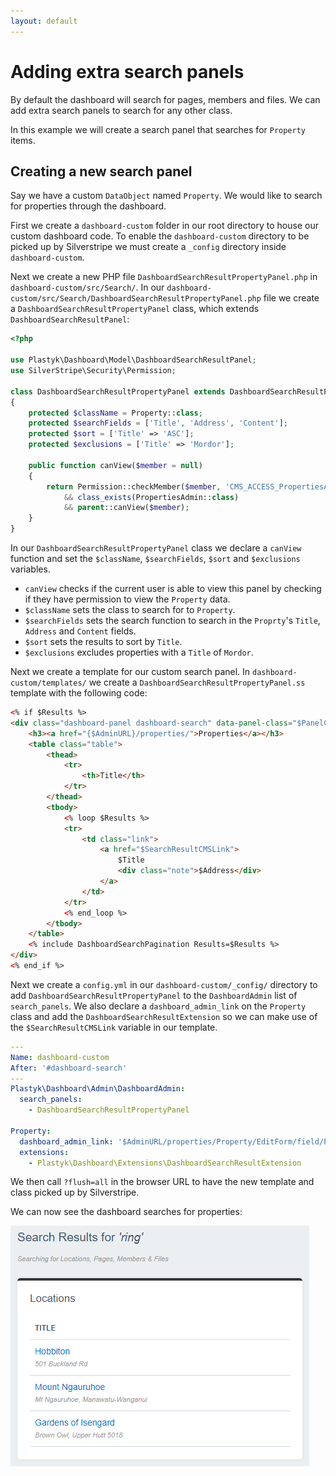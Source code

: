 ```yaml
---
layout: default
---
```


# Adding extra search panels

By default the dashboard will search for pages, members and files. We can add extra search panels to search for any other class.

In this example we will create a search panel that searches for `Property` items.

## Creating a new search panel

Say we have a custom `DataObject` named `Property`. We would like to search for properties through the dashboard.

First we create a `dashboard-custom` folder in our root directory to house our custom dashboard code. To enable the `dashboard-custom` directory to be picked up by Silverstripe we must create a `_config` directory inside `dashboard-custom`.

Next we create a new PHP file `DashboardSearchResultPropertyPanel.php` in `dashboard-custom/src/Search/`. In our `dashboard-custom/src/Search/DashboardSearchResultPropertyPanel.php` file we create a `DashboardSearchResultPropertyPanel` class, which extends `DashboardSearchResultPanel`:

```php
<?php

use Plastyk\Dashboard\Model\DashboardSearchResultPanel;
use SilverStripe\Security\Permission;

class DashboardSearchResultPropertyPanel extends DashboardSearchResultPanel
{
    protected $className = Property::class;
    protected $searchFields = ['Title', 'Address', 'Content'];
    protected $sort = ['Title' => 'ASC'];
    protected $exclusions = ['Title' => 'Mordor'];

    public function canView($member = null)
    {
        return Permission::checkMember($member, 'CMS_ACCESS_PropertiesAdmin')
            && class_exists(PropertiesAdmin::class)
            && parent::canView($member);
    }
}
```

In our `DashboardSearchResultPropertyPanel` class we declare a `canView` function and set the `$className`, `$searchFields`, `$sort` and `$exclusions` variables.

* `canView` checks if the current user is able to view this panel by checking if they have permission to view the `Property` data.
* `$className` sets the class to search for to `Property`.
* `$searchFields` sets the search function to search in the `Proprty`'s `Title`, `Address` and `Content` fields.
* `$sort` sets the results to sort by `Title`.
* `$exclusions` excludes properties with a `Title` of `Mordor`.

Next we create a template for our custom search panel. In `dashboard-custom/templates/` we create a `DashboardSearchResultPropertyPanel.ss` template with the following code:

```html
<% if $Results %>
<div class="dashboard-panel dashboard-search" data-panel-class="$PanelClassName">
    <h3><a href="{$AdminURL}/properties/">Properties</a></h3>
    <table class="table">
        <thead>
            <tr>
                <th>Title</th>
            </tr>
        </thead>
        <tbody>
            <% loop $Results %>
            <tr>
                <td class="link">
                    <a href="$SearchResultCMSLink">
                        $Title
                        <div class="note">$Address</div>
                    </a>
                </td>
            </tr>
            <% end_loop %>
        </tbody>
    </table>
    <% include DashboardSearchPagination Results=$Results %>
</div>
<% end_if %>
```

Next we create a `config.yml` in our `dashboard-custom/_config/` directory to add `DashboardSearchResultPropertyPanel` to the `DashboardAdmin` list of `search_panels`. We also declare a `dashboard_admin_link` on the `Property` class and add the `DashboardSearchResultExtension` so we can make use of the `$SearchResultCMSLink` variable in our template.

```yml
---
Name: dashboard-custom
After: '#dashboard-search'
---
Plastyk\Dashboard\Admin\DashboardAdmin:
  search_panels:
    - DashboardSearchResultPropertyPanel

Property:
  dashboard_admin_link: '$AdminURL/properties/Property/EditForm/field/Property/item/$ID/edit'
  extensions:
    - Plastyk\Dashboard\Extensions\DashboardSearchResultExtension
```

We then call `?flush=all` in the browser URL to have the new template and class picked up by Silverstripe.

We can now see the dashboard searches for properties:

![Dashboard module extra search panel screenshot](images/dashboard-module-extra-search-panel.png)

